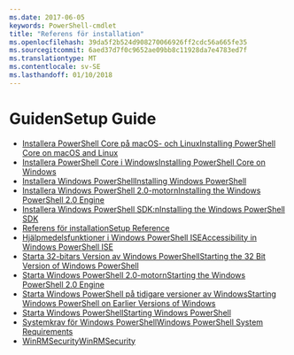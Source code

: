 ```yaml
---
ms.date: 2017-06-05
keywords: PowerShell-cmdlet
title: "Referens för installation"
ms.openlocfilehash: 39da5f2b524d908270066926ff2cdc56a665fe35
ms.sourcegitcommit: 6aed37d7f0c9652ae09bb8c11928da7e4783ed7f
ms.translationtype: MT
ms.contentlocale: sv-SE
ms.lasthandoff: 01/10/2018
---
```

# <a name="setup-guide"></a><span data-ttu-id="50fbc-103">Guiden</span><span class="sxs-lookup"><span data-stu-id="50fbc-103">Setup Guide</span></span>

- [<span data-ttu-id="50fbc-104">Installera PowerShell Core på macOS- och Linux</span><span class="sxs-lookup"><span data-stu-id="50fbc-104">Installing PowerShell Core on macOS and Linux</span></span>](Installing-PowerShell-Core-on-macOS-and-Linux.md)
- [<span data-ttu-id="50fbc-105">Installera PowerShell Core i Windows</span><span class="sxs-lookup"><span data-stu-id="50fbc-105">Installing PowerShell Core on Windows</span></span>](Installing-PowerShell-Core-on-Windows.md)
- [<span data-ttu-id="50fbc-106">Installera Windows PowerShell</span><span class="sxs-lookup"><span data-stu-id="50fbc-106">Installing Windows PowerShell</span></span>](Installing-Windows-PowerShell.md)
- [<span data-ttu-id="50fbc-107">Installera Windows PowerShell 2.0-motorn</span><span class="sxs-lookup"><span data-stu-id="50fbc-107">Installing the Windows PowerShell 2.0 Engine</span></span>](Installing-the-Windows-PowerShell-2.0-Engine.md)
- [<span data-ttu-id="50fbc-108">Installera Windows PowerShell SDK:n</span><span class="sxs-lookup"><span data-stu-id="50fbc-108">Installing the Windows PowerShell SDK</span></span>](Installing-the-Windows-PowerShell-SDK.md)
- [<span data-ttu-id="50fbc-109">Referens för installation</span><span class="sxs-lookup"><span data-stu-id="50fbc-109">Setup Reference</span></span>](setup-reference.md)
- [<span data-ttu-id="50fbc-110">Hjälpmedelsfunktioner i Windows PowerShell ISE</span><span class="sxs-lookup"><span data-stu-id="50fbc-110">Accessibility in Windows PowerShell ISE</span></span>](Accessibility-in-Windows-PowerShell-ISE.md)
- [<span data-ttu-id="50fbc-111">Starta 32-bitars Version av Windows PowerShell</span><span class="sxs-lookup"><span data-stu-id="50fbc-111">Starting the 32 Bit Version of Windows PowerShell</span></span>](Starting-the-32-Bit-Version-of-Windows-PowerShell.md)
- [<span data-ttu-id="50fbc-112">Starta Windows PowerShell 2.0-motorn</span><span class="sxs-lookup"><span data-stu-id="50fbc-112">Starting the Windows PowerShell 2.0 Engine</span></span>](Starting-the-Windows-PowerShell-2.0-Engine.md)
- [<span data-ttu-id="50fbc-113">Starta Windows PowerShell på tidigare versioner av Windows</span><span class="sxs-lookup"><span data-stu-id="50fbc-113">Starting Windows PowerShell on Earlier Versions of Windows</span></span>](Starting-Windows-PowerShell-on-Earlier-Versions-of-Windows.md)
- [<span data-ttu-id="50fbc-114">Starta Windows PowerShell</span><span class="sxs-lookup"><span data-stu-id="50fbc-114">Starting Windows PowerShell</span></span>](Starting-Windows-PowerShell.md)
- [<span data-ttu-id="50fbc-115">Systemkrav för Windows PowerShell</span><span class="sxs-lookup"><span data-stu-id="50fbc-115">Windows PowerShell System Requirements</span></span>](Windows-PowerShell-System-Requirements.md)
- [<span data-ttu-id="50fbc-116">WinRMSecurity</span><span class="sxs-lookup"><span data-stu-id="50fbc-116">WinRMSecurity</span></span>](WinRMSecurity.md)
